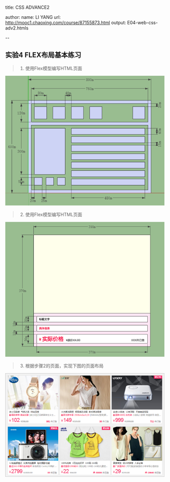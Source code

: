 title: CSS ADVANCE2

author:
  name: LI YANG
  url: http://mooc1.chaoxing.com/course/87155873.html
output: E04-web-css-adv2.htmls

--
## 实验4 FLEX布局基本练习  
> 1. 使用Flex模型编写HTML页面
<p><img src="img/e04-1.png"></p>

> 2. 使用Flex模型编写HTML页面
<p><img src="img/e04-2.png"></p>

> 3. 根据步骤2的页面，实现下图的页面布局
<p><img src="img/e04-3.png"></p>